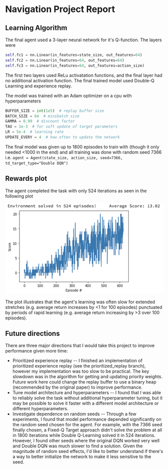# Navigation Project Report

## Learning Algorithm

The final agent used a 3-layer neural network for it's Q-function. The layers were

```python
self.fc1 = nn.Linear(in_features=state_size, out_features=64)
self.fc2 = nn.Linear(in_features=64, out_features=64)
self.fc3 = nn.Linear(in_features=64, out_features=action_size)
```

The first two layers used ReLu activatation functions, and the final layer had no additional activation function. The final trained model used Double-Q Learning and experience replay.

The model was trained with an Adam optimizer on a cpu with hyperparameters

```python
BUFFER_SIZE = int(1e5)  # replay buffer size
BATCH_SIZE = 64  # minibatch size
GAMMA = 0.99  # discount factor
TAU = 1e-3  # for soft update of target parameters
LR = 5e-4  # learning rate
UPDATE_EVERY = 4  # how often to update the network
```

The final model was given up to 1800 episodes to train with (though it only needed <1000 in the end) and all training was done with random seed 7366 i.e. `agent = Agent(state_size, action_size, seed=7366, td_target_type="Double DQN")`

## Rewards plot

The agent completed the task with only 524 iterations as seen in the following plot

![](result_plot.png)

The plot illustrates that the agent's learning was often slow for extended stretches (e.g. average return increases by <1 for 100 episodes) punctuated by periods of rapid learning (e.g. average return increasing by >3 over 100 episodes).

## Future directions

There are three major directions that I would take this project to improve performance given more time:

* Prioritized experience replay -- I finished an implementation of prioritized experience replay (see the prioritized_replay branch), however my implementation was too slow to be practical. The key slowdown was in the algorithm for getting and updating priority weights. Future work here could change the replay buffer to use a binary heap (recommended by the original paper) to improve performance.
* Tune model architecture and hyperparameters -- I found that I was able to reliably solve the task without additional hyperparameter tuning, but it may be possible to solve it faster with a different model architecture or different hyperparameters.
* Investigate dependence on random seeds -- Through a few experiments, I found that model performance depended significantly on the random seed chosen for the agent. For example, with the 7366 seed finally chosen, a Fixed-Q Target approach didn't solve the problem at all in 1800 iterations while Double Q-Learning solved it in 524 iterations. However, I found other seeds where the original DQN worked very well and Double DQN was much slower to find a solution. Given the magnitude of random seed effects, I'd like to better understand if there's a way to better initialize the network to make it less sensitive to the seed.
